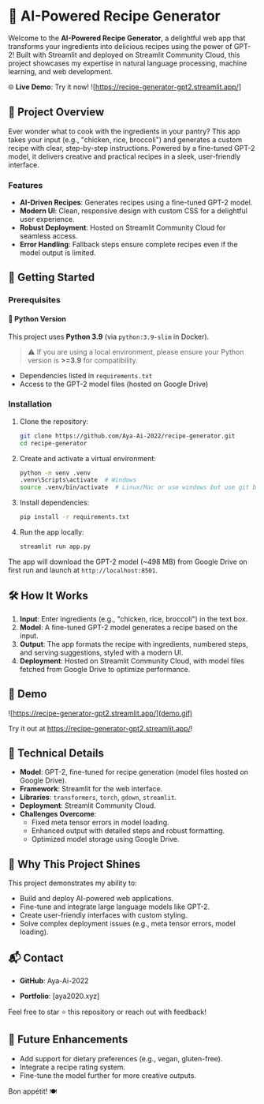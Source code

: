 
# 🍳 AI-Powered Recipe Generator

Welcome to the **AI-Powered Recipe Generator**, a delightful web app that transforms your ingredients into delicious recipes using the power of GPT-2! Built with Streamlit and deployed on Streamlit Community Cloud, this project showcases my expertise in natural language processing, machine learning, and web development.

🌐 **Live Demo**: Try it now!
![https://recipe-generator-gpt2.streamlit.app/]

## 🎯 Project Overview

Ever wonder what to cook with the ingredients in your pantry? This app takes your input (e.g., "chicken, rice, broccoli") and generates a custom recipe with clear, step-by-step instructions. Powered by a fine-tuned GPT-2 model, it delivers creative and practical recipes in a sleek, user-friendly interface.

### Features

- **AI-Driven Recipes**: Generates recipes using a fine-tuned GPT-2 model.
- **Modern UI**: Clean, responsive design with custom CSS for a delightful user experience.
- **Robust Deployment**: Hosted on Streamlit Community Cloud for seamless access.
- **Error Handling**: Fallback steps ensure complete recipes even if the model output is limited.

## 🚀 Getting Started

### Prerequisites

#### 🐍 Python Version

This project uses **Python 3.9** (via `python:3.9-slim` in Docker).

> ⚠️ If you are using a local environment, please ensure your Python version is **>=3.9** for compatibility.

- Dependencies listed in `requirements.txt`
- Access to the GPT-2 model files (hosted on Google Drive)

### Installation

1. Clone the repository:

   ```bash
   git clone https://github.com/Aya-Ai-2022/recipe-generator.git
   cd recipe-generator
   ```
2. Create and activate a virtual environment:

   ```bash
   python -m venv .venv
   .venv\Scripts\activate  # Windows
   source .venv/bin/activate  # Linux/Mac or use windows but use git bash terminal
   ```
3. Install dependencies:

   ```bash
   pip install -r requirements.txt
   ```
4. Run the app locally:

   ```bash
   streamlit run app.py
   ```

The app will download the GPT-2 model (\~498 MB) from Google Drive on first run and launch at `http://localhost:8501`.

## 🛠️ How It Works

1. **Input**: Enter ingredients (e.g., "chicken, rice, broccoli") in the text box.
2. **Model**: A fine-tuned GPT-2 model generates a recipe based on the input.
3. **Output**: The app formats the recipe with ingredients, numbered steps, and serving suggestions, styled with a modern UI.
4. **Deployment**: Hosted on Streamlit Community Cloud, with model files fetched from Google Drive to optimize performance.

## 📸 Demo

![https://recipe-generator-gpt2.streamlit.app/](demo.gif)

Try it out at https://recipe-generator-gpt2.streamlit.app/!

## 🧠 Technical Details

- **Model**: GPT-2, fine-tuned for recipe generation (model files hosted on Google Drive).
- **Framework**: Streamlit for the web interface.
- **Libraries**: `transformers`, `torch`, `gdown`, `streamlit`.
- **Deployment**: Streamlit Community Cloud.
- **Challenges Overcome**:
  - Fixed meta tensor errors in model loading.
  - Enhanced output with detailed steps and robust formatting.
  - Optimized model storage using Google Drive.

## 🌟 Why This Project Shines

This project demonstrates my ability to:

- Build and deploy AI-powered web applications.
- Fine-tune and integrate large language models like GPT-2.
- Create user-friendly interfaces with custom styling.
- Solve complex deployment issues (e.g., meta tensor errors, model loading).

## 📬 Contact

- **GitHub**: Aya-Ai-2022

- **Portfolio**: \[aya2020.xyz\]

Feel free to star ⭐ this repository or reach out with feedback!

## 🔮 Future Enhancements

- Add support for dietary preferences (e.g., vegan, gluten-free).
- Integrate a recipe rating system.
- Fine-tune the model further for more creative outputs.

Bon appétit! 🍽️
